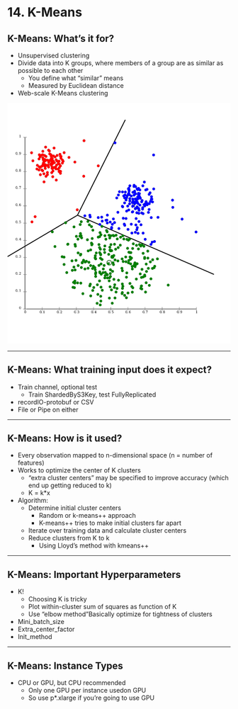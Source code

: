 # 14. K-Means

## K-Means: What’s it for?

- Unsupervised clustering
- Divide data into K groups, where members of a group are as similar as possible to each other
    - You define what “similar” means
    - Measured by Euclidean distance
- Web-scale K-Means clustering

![14%20K-Means%20a51a9145a0304c3d93bcab5b25813a40/Untitled.png](14%20K-Means%20a51a9145a0304c3d93bcab5b25813a40/Untitled.png)

---

## K-Means: What training input does it expect?

- Train channel, optional test
    - Train ShardedByS3Key, test FullyReplicated
- recordIO-protobuf or CSV
- File or Pipe on either

---

## K-Means: How is it used?

- Every observation mapped to n-dimensional space (n = number of features)
- Works to optimize the center of K clusters
    - “extra cluster centers” may be specified to improve accuracy (which end up getting reduced to k)
    - K = k*x
- Algorithm:
    - Determine initial cluster centers
        - Random or k-means++ approach
        - K-means++ tries to make initial clusters far apart
    - Iterate over training data and calculate cluster centers
    - Reduce clusters from K to k
        - Using Lloyd’s method with kmeans++

---

## K-Means: Important Hyperparameters

- K!
    - Choosing K is tricky
    - Plot within-cluster sum of squares as function of K
    - Use “elbow method”Basically optimize for tightness of clusters
- Mini_batch_size
- Extra_center_factor
- Init_method

---

## K-Means: Instance Types

- CPU or GPU, but CPU recommended
    - Only one GPU per instance usedon GPU
    - So use p*.xlarge if you’re going to use GPU